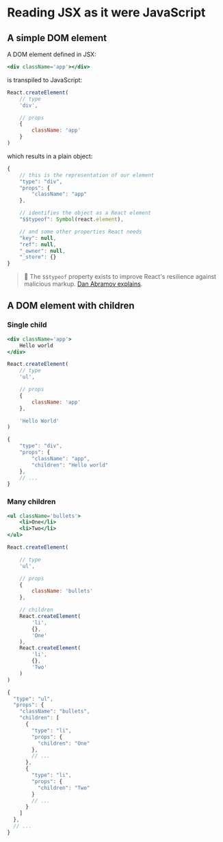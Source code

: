 # Reading JSX as it were JavaScript

## A simple DOM element

A DOM element defined in JSX: 

```jsx
<div className='app'></div>
```

is transpiled to JavaScript:

```js
React.createElement(
	// type
	'div', 

	// props
	{
		className: 'app'
	}
)
```

which results in a plain object:

```js
{
	// this is the representation of our element
	"type": "div", 
	"props": { 
		"className": "app" 
	},

	// identifies the object as a React element
	"$$typeof": Symbol(react.element),

	// and some other properties React needs
	"key": null, 
	"ref": null,
	"_owner": null, 
	"_store": {}
}
```

> 📖 The `$$typeof` property exists to improve React's resilience against malicious markup. [Dan Abramov explains](https://overreacted.io/why-do-react-elements-have-typeof-property/).

## A DOM element with children

### Single child

```jsx
<div className='app'>
	Hello world
</div>
```

```js
React.createElement(
	// type
	'ul',

	// props
	{
		className: 'app'
	},

	'Hello World'
)
```

```js
{ 
	"type": "div", 
	"props": {
		"className": "app", 
		"children": "Hello world" 
	},
	// ...
}
```

### Many children

```jsx
<ul className='bullets'>
	<li>One</li>
	<li>Two</li>
</ul>
```

```js
React.createElement(

	// type
	'ul',

	// props
	{
		className: 'bullets'
	},

	// children
	React.createElement(
		'li',
		{},
		'One'
	),
	React.createElement(
		'li',
		{},
		'Two'
	)
)
```

```js
{
  "type": "ul",
  "props": {
    "className": "bullets",
    "children": [
      {
        "type": "li",
        "props": {
          "children": "One"
        },
        // ...
      },
      {
        "type": "li",
        "props": {
          "children": "Two"
        }
        // ...
      }
    ]
  },
  // ...
}
```
